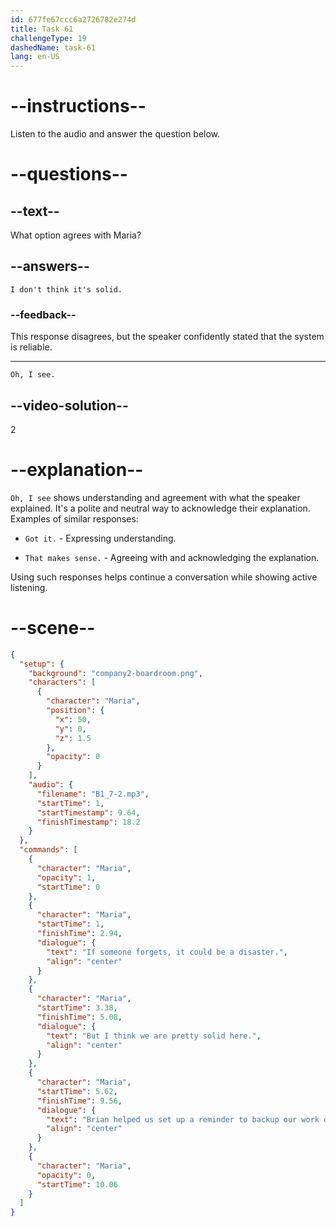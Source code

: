 ```yaml
---
id: 677fe67ccc6a2726782e274d
title: Task 61
challengeType: 19
dashedName: task-61
lang: en-US
---
```


<!-- (Audio) Maria: If someone forgets, it could be a disaster. But I think we are pretty solid here. Brian helped us set up a reminder to back up our work daily along with some other tasks. -->

<!-- SPEAKING -->

# --instructions--

Listen to the audio and answer the question below.

# --questions--

## --text--

What option agrees with Maria?

## --answers--

`I don't think it's solid.`

### --feedback--

This response disagrees, but the speaker confidently stated that the system is reliable.

---

`Oh, I see.`

## --video-solution--

2

# --explanation--

`Oh, I see` shows understanding and agreement with what the speaker explained. It's a polite and neutral way to acknowledge their explanation. Examples of similar responses:

- `Got it.` - Expressing understanding.

- `That makes sense.` - Agreeing with and acknowledging the explanation.

Using such responses helps continue a conversation while showing active listening.

# --scene--

```json
{
  "setup": {
    "background": "company2-boardroom.png",
    "characters": [
      {
        "character": "Maria",
        "position": {
          "x": 50,
          "y": 0,
          "z": 1.5
        },
        "opacity": 0
      }
    ],
    "audio": {
      "filename": "B1_7-2.mp3",
      "startTime": 1,
      "startTimestamp": 9.64,
      "finishTimestamp": 18.2
    }
  },
  "commands": [
    {
      "character": "Maria",
      "opacity": 1,
      "startTime": 0
    },
    {
      "character": "Maria",
      "startTime": 1,
      "finishTime": 2.94,
      "dialogue": {
        "text": "If someone forgets, it could be a disaster.",
        "align": "center"
      }
    },
    {
      "character": "Maria",
      "startTime": 3.38,
      "finishTime": 5.08,
      "dialogue": {
        "text": "But I think we are pretty solid here.",
        "align": "center"
      }
    },
    {
      "character": "Maria",
      "startTime": 5.62,
      "finishTime": 9.56,
      "dialogue": {
        "text": "Brian helped us set up a reminder to backup our work daily along with some other tasks.",
        "align": "center"
      }
    },
    {
      "character": "Maria",
      "opacity": 0,
      "startTime": 10.06
    }
  ]
}
```
